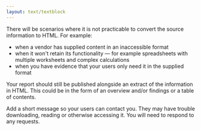 ```yaml
---
layout: text/textblock
---
```


There will be scenarios where it is not practicable to convert the source information to HTML. For example:

- when a vendor has supplied content in an inaccessible format
- when it won't retain its functionality — for example spreadsheets with multiple worksheets and complex calculations 
- when you have evidence that your users only need it in the supplied format

Your report should still be published alongside an extract of the information in HTML. This could be in the form of an overview and/or findings or a table of contents.

Add a short message so your users can contact you. They may have trouble downloading, reading or otherwise accessing it. You will need to respond to any requests.